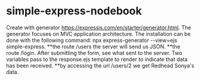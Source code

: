 # simple-express-nodebook
Create with generator https://expressjs.com/en/starter/generator.html. The generator focuses on MVC application architecture.
The installation can be done with the following command: npx express-generator --view=ejs simple-express.
**the route /users the server will send us JSON. 
**the route /login. After submitting the form, see what sent to the server. Two variables pass to the response.ejs template to render to indicate that data has been received. 
**by accessing the url /users/2 we get Redhead Sonya's data.
